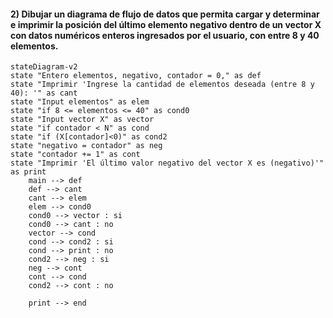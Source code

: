 #### 2) Dibujar un diagrama de flujo de datos que permita cargar y determinar e imprimir la posición del último elemento negativo dentro de un vector X con datos numéricos enteros ingresados por el usuario, con entre 8 y 40 elementos.
```mermaid
stateDiagram-v2
state "Entero elementos, negativo, contador = 0," as def
state "Imprimir 'Ingrese la cantidad de elementos deseada (entre 8 y 40): '" as cant
state "Input elementos" as elem
state "if 8 <= elementos <= 40" as cond0
state "Input vector X" as vector
state "if contador < N" as cond
state "if (X[contador]<0)" as cond2
state "negativo = contador" as neg
state "contador += 1" as cont
state "Imprimir 'El último valor negativo del vector X es (negativo)'" as print
    main --> def
    def --> cant
    cant --> elem
    elem --> cond0
    cond0 --> vector : si
    cond0 --> cant : no
    vector --> cond
    cond --> cond2 : si
    cond --> print : no
    cond2 --> neg : si
    neg --> cont
    cont --> cond
    cond2 --> cont : no
    
    print --> end
```
